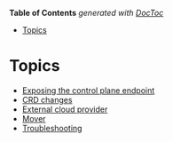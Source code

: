 <!-- START doctoc generated TOC please keep comment here to allow auto update -->
<!-- DON'T EDIT THIS SECTION, INSTEAD RE-RUN doctoc TO UPDATE -->
**Table of Contents**  *generated with [DocToc](https://github.com/thlorenz/doctoc)*

- [Topics](#topics)

<!-- END doctoc generated TOC please keep comment here to allow auto update -->

# Topics

- [Exposing the control plane endpoint](control-plane-endpoint.md)
- [CRD changes](crd-changes/index.md)
- [External cloud provider](external-cloud-provider.md)
- [Mover](mover.md)
- [Troubleshooting](troubleshooting.md)
